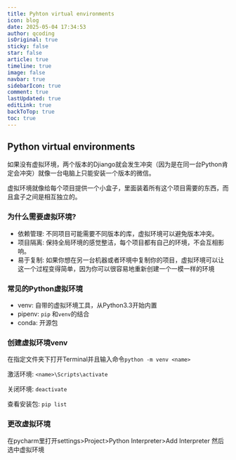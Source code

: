 ```yaml
---
title: Pyhton virtual environments
icon: blog
date: 2025-05-04 17:34:53
author: qcoding
isOriginal: true
sticky: false
star: false
article: true
timeline: true
image: false
navbar: true
sidebarIcon: true
comment: true
lastUpdated: true
editLink: true
backToTop: true
toc: true
---
```


## Python virtual environments

如果没有虚拟环境，两个版本的Djiango就会发生冲突（因为是在同一台Python肯定会冲突）就像一台电脑上只能安装一个版本的微信。

虚拟环境就像给每个项目提供一个小盒子，里面装着所有这个项目需要的东西，而且盒子之间是相互独立的。

### 为什么需要虚拟环境?

- 依赖管理: 不同项目可能需要不同版本的库，虚拟环境可以避免版本冲突。
- 项目隔离: 保持全局环境的感觉整洁，每个项目都有自己的环境，不会互相影响。
- 易于复制: 如果你想在另一台机器或者环境中复制你的项目，虚拟环境可以让这一个过程变得简单，因为你可以很容易地重新创建一个一模一样的环境

### 常见的Python虚拟环境

- venv: 自带的虚拟环境工具，从Python3.3开始内置
- pipenv: `pip` 和`venv`的结合
- conda: 开源包

### 创建虚拟环境venv

在指定文件夹下打开Terminal并且输入命令`python -m venv <name>`

激活环境: `<name>\Scripts\activate`

关闭环境: `deactivate`

查看安装包: `pip list`

### 更改虚拟环境

在pycharm里打开settings>Project>Python Interpreter>Add Interpreter 然后选中虚拟环境

